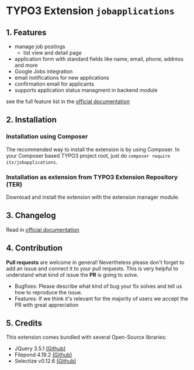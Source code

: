 # TYPO3 Extension ``jobapplications``

## 1. Features

- manage job postings
	- list view and detail page
- application form with standard fields like name, email, phone, address and more
- Google Jobs integration
- email notifications for new applications
- confirmation email for applicants
- supports application status managment in backend module

see the full feature list in the [official documentation](https://docs.typo3.org/p/itx/jobapplications/master/en-us/Introduction/Index.html)

## 2. Installation

### Installation using Composer

The recommended way to install the extension is by using Composer. In your Composer based TYPO3 project root, just do `composer require itx/jobapplications`. 

### Installation as extension from TYPO3 Extension Repository (TER)

Download and install the extension with the extension manager module.

## 3. Changelog

Read in [official documentation](https://docs.typo3.org/p/itx/jobapplications/master/en-us/ChangeLog/Index.html)

## 4. Contribution

**Pull requests** are welcome in general! Nevertheless please don't forget to add an issue and connect it to your pull requests. This
is very helpful to understand what kind of issue the **PR** is going to solve.

- Bugfixes: Please describe what kind of bug your fix solves and tell us how to reproduce the issue.
- Features: If we think it's relevant for the majority of users we accept the PR with great appreciation

## 5. Credits
This extension comes bundled with several Open-Source libraries:
- JQuery 3.5.1 [(Github)](https://github.com/jquery/jquery)
- Filepond 4.19.2 [(Github)](https://github.com/pqina/filepond)
- Selectize v0.12.6 [(Github)](https://github.com/selectize/selectize.js)
